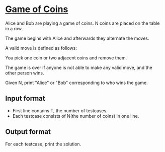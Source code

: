 # [Game of Coins][link]

Alice and Bob are playing a game of coins. N coins are placed on the table in a row.

The game begins with Alice and afterwards they alternate the moves.

A valid move is defined as follows:

You pick one coin or two adjacent coins and remove them.

The game is over if anyone is not able to make any valid move, and the other person wins.

Given N, print "Alice" or "Bob" corresponding to who wins the game.

## Input format

- First line contains T, the number of testcases.
- Each testcase consists of N(the number of coins) in one line.

## Output format

For each testcase, print the solution.

[link]: https://www.hackerearth.com/practice/basic-programming/implementation/basics-of-implementation/practice-problems/algorithm/game-of-coins/
